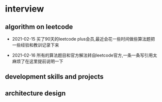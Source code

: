 # interview
## algorithm on leetcode
* 2021-02-15 买了90天的leetcode plus会员,最近会花一些时间做些算法题把一些经验和教训记录下来

* 2021-02-16 所有的算法题目和官方解法转自leetcode官方,一条一条写引用太麻烦了在这里提前说明一下
## development skills and projects

## architecture design
